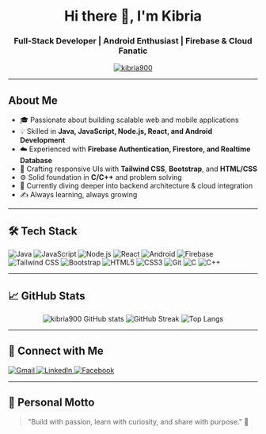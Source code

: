 
<h1 align="center">Hi there 👋, I'm Kibria</h1>
<h3 align="center">Full-Stack Developer | Android Enthusiast | Firebase & Cloud Fanatic</h3>

<p align="center">
  <a href="[https://github.com/kibria900](https://github.com/kibriaHassan)">
    <img src="https://komarev.com/ghpvc/?username=kibria900&label=Profile%20views&color=0e75b6&style=flat" alt="kibria900" />
  </a>
</p>

---

## About Me

- 🎓 Passionate about building scalable web and mobile applications
- 💡 Skilled in **Java, JavaScript, Node.js, React, and Android Development**
- ☁️ Experienced with **Firebase Authentication, Firestore, and Realtime Database**
- 🎨 Crafting responsive UIs with **Tailwind CSS**, **Bootstrap**, and **HTML/CSS**
- ⚙️ Solid foundation in **C/C++** and problem solving
- 🔭 Currently diving deeper into backend architecture & cloud integration
- ✍️ Always learning, always growing 

---

## 🛠️ Tech Stack

![Java](https://img.shields.io/badge/Java-007396?style=flat&logo=java&logoColor=white)
![JavaScript](https://img.shields.io/badge/JavaScript-F7DF1E?style=flat&logo=javascript&logoColor=black)
![Node.js](https://img.shields.io/badge/Node.js-339933?style=flat&logo=node.js&logoColor=white)
![React](https://img.shields.io/badge/React-61DAFB?style=flat&logo=react&logoColor=black)
![Android](https://img.shields.io/badge/Android-3DDC84?style=flat&logo=android&logoColor=white)
![Firebase](https://img.shields.io/badge/Firebase-FFCA28?style=flat&logo=firebase&logoColor=black)
![Tailwind CSS](https://img.shields.io/badge/Tailwind_CSS-06B6D4?style=flat&logo=tailwind-css&logoColor=white)
![Bootstrap](https://img.shields.io/badge/Bootstrap-7952B3?style=flat&logo=bootstrap&logoColor=white)
![HTML5](https://img.shields.io/badge/HTML5-E34F26?style=flat&logo=html5&logoColor=white)
![CSS3](https://img.shields.io/badge/CSS3-1572B6?style=flat&logo=css3)
![Git](https://img.shields.io/badge/Git-F05032?style=flat&logo=git&logoColor=white)
![C](https://img.shields.io/badge/C-00599C?style=flat&logo=c&logoColor=white)
![C++](https://img.shields.io/badge/C++-00599C?style=flat&logo=c%2B%2B&logoColor=white)

---

## 📈 GitHub Stats

<p align="center">
  <img src="https://github-readme-stats.vercel.app/api?username=kibria900&show_icons=true&theme=github_dark" alt="kibria900 GitHub stats" />
  <img src="https://github-readme-streak-stats.herokuapp.com?user=kibria900&theme=github-dark&hide_border=false" alt="GitHub Streak" />
  <img src="https://github-readme-stats.vercel.app/api/top-langs/?username=kibria900&layout=compact&theme=github_dark" alt="Top Langs" />
</p>

---

## 🔗 Connect with Me

<p>
  <a href="mailto:YOUR-EMAIL@gmail.com">
    <img alt="Gmail" src="https://img.shields.io/badge/Gmail-D14836?style=flat&logo=gmail&logoColor=white" />
  </a>
  <a href="https://www.linkedin.com/in/YOUR-LINKEDIN" target="_blank">
    <img alt="LinkedIn" src="https://img.shields.io/badge/LinkedIn-0077B5?style=flat&logo=linkedin&logoColor=white" />
  </a>
  <a href="https://facebook.com/YOUR-FACEBOOK" target="_blank">
    <img alt="Facebook" src="https://img.shields.io/badge/Facebook-1877F2?style=flat&logo=facebook&logoColor=white" />
  </a>
</p>

---

## 💬 Personal Motto

> "Build with passion, learn with curiosity, and share with purpose." 🚀
